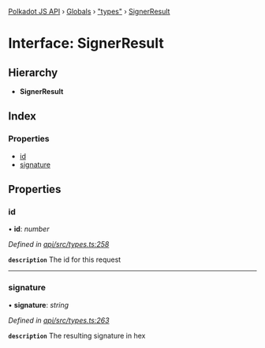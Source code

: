 [Polkadot JS API](../README.md) › [Globals](../globals.md) › ["types"](../modules/_types_.md) › [SignerResult](_types_.signerresult.md)

# Interface: SignerResult

## Hierarchy

* **SignerResult**

## Index

### Properties

* [id](_types_.signerresult.md#id)
* [signature](_types_.signerresult.md#signature)

## Properties

###  id

• **id**: *number*

*Defined in [api/src/types.ts:258](https://github.com/polkadot-js/api/blob/07ca18502b/packages/api/src/types.ts#L258)*

**`description`** The id for this request

___

###  signature

• **signature**: *string*

*Defined in [api/src/types.ts:263](https://github.com/polkadot-js/api/blob/07ca18502b/packages/api/src/types.ts#L263)*

**`description`** The resulting signature in hex
